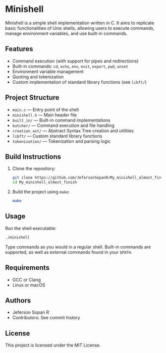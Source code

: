 # Minishell

Minishell is a simple shell implementation written in C. It aims to replicate basic functionalities of Unix shells, allowing users to execute commands, manage environment variables, and use built-in commands.

## Features
- Command execution (with support for pipes and redirections)
- Built-in commands: `cd`, `echo`, `env`, `exit`, `export`, `pwd`, `unset`
- Environment variable management
- Quoting and tokenization
- Custom implementation of standard library functions (see `libft/`)

## Project Structure
- `main.c` — Entry point of the shell
- `minishell.h` — Main header file
- `built_in/` — Built-in command implementations
- `butcher/` — Command execution and file handling
- `creation_ast/` — Abstract Syntax Tree creation and utilities
- `libft/` — Custom standard library functions
- `tokenization/` — Tokenization and parsing logic

## Build Instructions
1. Clone the repository:
   ```bash
   git clone https://github.com/JefersonSopanR/My_minishell_almost_finish.git
   cd My_minishell_almost_finish
   ```
2. Build the project using `make`:
   ```bash
   make
   ```

## Usage
Run the shell executable:
```bash
./minishell
```
Type commands as you would in a regular shell. Built-in commands are supported, as well as external commands found in your `$PATH`.

## Requirements
- GCC or Clang
- Linux or macOS

## Authors
- Jeferson Sopan R
- Contributors: See commit history

## License
This project is licensed under the MIT License.
